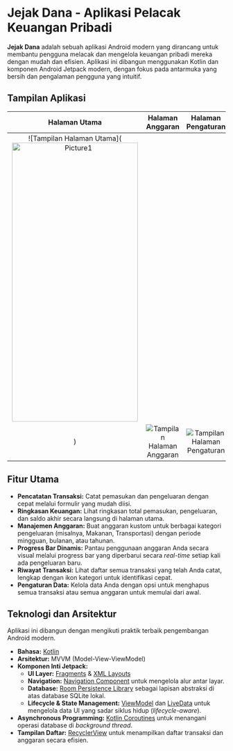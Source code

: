 # Jejak Dana - Aplikasi Pelacak Keuangan Pribadi

**Jejak Dana** adalah sebuah aplikasi Android modern yang dirancang untuk membantu pengguna melacak dan mengelola keuangan pribadi mereka dengan mudah dan efisien. Aplikasi ini dibangun menggunakan Kotlin dan komponen Android Jetpack modern, dengan fokus pada antarmuka yang bersih dan pengalaman pengguna yang intuitif.

## Tampilan Aplikasi

| Halaman Utama | Halaman Anggaran | Halaman Pengaturan |
| :---: | :---: | :---: |
| ![Tampilan Halaman Utama](<img width="290" height="642" alt="Picture1" src="https://github.com/user-attachments/assets/0295a7a8-836a-49a9-9f90-f357fd594e07" />
) | ![Tampilan Halaman Anggaran](<img width="454" height="1004" alt="image" src="https://github.com/user-attachments/assets/39046e47-3bab-4a1b-b3c5-2a516ef39985" />) | ![Tampilan Halaman Pengaturan](<img width="453" height="1004" alt="image" src="https://github.com/user-attachments/assets/b1d7e653-b76a-473f-aa2f-ce7e0936a964" />) |


## Fitur Utama
- **Pencatatan Transaksi:** Catat pemasukan dan pengeluaran dengan cepat melalui formulir yang mudah diisi.
- **Ringkasan Keuangan:** Lihat ringkasan total pemasukan, pengeluaran, dan saldo akhir secara langsung di halaman utama.
- **Manajemen Anggaran:** Buat anggaran kustom untuk berbagai kategori pengeluaran (misalnya, Makanan, Transportasi) dengan periode mingguan, bulanan, atau tahunan.
- **Progress Bar Dinamis:** Pantau penggunaan anggaran Anda secara visual melalui progress bar yang diperbarui secara *real-time* setiap kali ada pengeluaran baru.
- **Riwayat Transaksi:** Lihat daftar semua transaksi yang telah Anda catat, lengkap dengan ikon kategori untuk identifikasi cepat.
- **Pengaturan Data:** Kelola data Anda dengan opsi untuk menghapus semua transaksi atau semua anggaran untuk memulai dari awal.

## Teknologi dan Arsitektur
Aplikasi ini dibangun dengan mengikuti praktik terbaik pengembangan Android modern.
- **Bahasa:** [Kotlin](https://kotlinlang.org/)
- **Arsitektur:** MVVM (Model-View-ViewModel)
- **Komponen Inti Jetpack:**
    - **UI Layer:** [Fragments](https://developer.android.com/guide/fragments) & [XML Layouts](https://developer.android.com/guide/topics/ui/declaring-layout)
    - **Navigation:** [Navigation Component](https://developer.android.com/guide/navigation) untuk mengelola alur antar layar.
    - **Database:** [Room Persistence Library](https://developer.android.com/training/data-storage/room) sebagai lapisan abstraksi di atas database SQLite lokal.
    - **Lifecycle & State Management:** [ViewModel](https://developer.android.com/topic/libraries/architecture/viewmodel) dan [LiveData](https://developer.android.com/topic/libraries/architecture/livedata) untuk mengelola data UI yang sadar siklus hidup (*lifecycle-aware*).
- **Asynchronous Programming:** [Kotlin Coroutines](https://kotlinlang.org/docs/coroutines-overview.html) untuk menangani operasi database di *background thread*.
- **Tampilan Daftar:** [RecyclerView](https://developer.android.com/guide/topics/ui/layout/recyclerview) untuk menampilkan daftar transaksi dan anggaran secara efisien.
